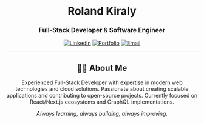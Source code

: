 <div align="center">

# Roland Kiraly

### Full-Stack Developer & Software Engineer

[![LinkedIn](https://img.shields.io/badge/LinkedIn-%230077B5.svg?logo=linkedin&logoColor=white)](https://linkedin.com/in/roland-kiraly)
[![Portfolio](https://img.shields.io/badge/Portfolio-%23000000.svg?logo=vercel&logoColor=white)](https://roland-kiraly.com)
[![Email](https://img.shields.io/badge/Email-%23D14836.svg?logo=gmail&logoColor=white)](mailto:contact@roland-kiraly.com)

---

## 👨‍💻 About Me

Experienced Full-Stack Developer with expertise in modern web technologies and cloud solutions. Passionate about creating scalable applications and contributing to open-source projects. Currently focused on React/Next.js ecosystems and GraphQL implementations.


<div align="center">
  <i>Always learning, always building, always improving.</i>
</div>

</div>
